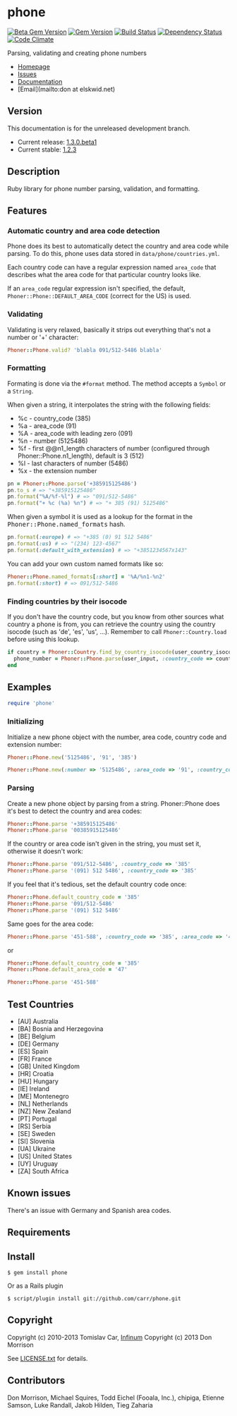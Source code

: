 [gem]: https://rubygems.org/gems/phone
[stable]: https://github.com/carr/phone/tree/v1.2.3
[gem-beta]: https://rubygems.org/gems/phone/versions/1.3.0.beta1
[beta]: https://github.com/carr/phone/tree/v1.3.0.beta1/
[travis]: https://travis-ci.org/carr/phone
[gemnasium]: https://gemnasium.com/carr/phone
[codeclimate]: https://codeclimate.com/github/carr/phone

# phone

[![Beta Gem Version](https://img.shields.io/badge/beta-v1.3.0.beta1-blue.svg)][gem-beta]
[![Gem Version](https://img.shields.io/gem/v/phone.svg)][gem]
[![Build Status](https://img.shields.io/travis/carr/phone.svg)][travis]
[![Dependency Status](https://img.shields.io/gemnasium/carr/phone.svg)][gemnasium]
[![Code Climate](https://img.shields.io/codeclimate/github/carr/phone.svg)][codeclimate]

Parsing, validating and creating phone numbers

* [Homepage](https://github.com/carr/phone#readme)
* [Issues](https://github.com/carr/phone/issues)
* [Documentation](http://rubydoc.info/gems/phone/frames)
* [Email](mailto:don at elskwid.net)

## Version

This documentation is for the unreleased development branch.

* Current release: [1.3.0.beta1][beta]
* Current stable: [1.2.3][stable]

## Description

Ruby library for phone number parsing, validation, and formatting.

## Features

### Automatic country and area code detection

Phone does its best to automatically detect the country and area code while parsing. To do this, phone uses data stored in `data/phone/countries.yml`.

Each country code can have a regular expression named `area_code` that describes what the area code for that particular country looks like.

If an `area_code` regular expression isn't specified, the default, `Phoner::Phone::DEFAULT_AREA_CODE` (correct for the US) is used.

### Validating

Validating is very relaxed, basically it strips out everything that's not a number or '+' character:

```ruby
Phoner::Phone.valid? 'blabla 091/512-5486 blabla'
```

### Formatting

Formating is done via the `#format` method. The method accepts a `Symbol` or a `String`.

When given a string, it interpolates the string with the following fields:

* %c - country_code (385)
* %a - area_code (91)
* %A - area_code with leading zero (091)
* %n - number (5125486)
* %f - first @@n1_length characters of number (configured through Phoner::Phone.n1_length), default is 3 (512)
* %l - last characters of number (5486)
* %x - the extension number

```ruby
pn = Phoner::Phone.parse('+385915125486')
pn.to_s # => "+385915125486"
pn.format("%A/%f-%l") # => "091/512-5486"
pn.format("+ %c (%a) %n") # => "+ 385 (91) 5125486"
```

When given a symbol it is used as a lookup for the format in the <tt>Phoner::Phone.named_formats</tt> hash.

```ruby
pn.format(:europe) # => "+385 (0) 91 512 5486"
pn.format(:us) # => "(234) 123-4567"
pn.format(:default_with_extension) # => "+3851234567x143"
```

You can add your own custom named formats like so:

```ruby
Phoner::Phone.named_formats[:short] = '%A/%n1-%n2'
pn.format(:short) # => 091/512-5486
```

### Finding countries by their isocode

If you don't have the country code, but you know from other sources what country a phone is from, you can retrieve the country using the country isocode (such as 'de', 'es', 'us', ...). Remember to call `Phoner::Country.load` before using this lookup.

```ruby
if country = Phoner::Country.find_by_country_isocode(user_country_isocode)
  phone_number = Phoner::Phone.parse(user_input, :country_code => country.country_code)
end
```

## Examples

```ruby
require 'phone'
```

### Initializing

Initialize a new phone object with the number, area code, country code and extension number:

```ruby
Phoner::Phone.new('5125486', '91', '385')
```

```ruby
Phoner::Phone.new(:number => '5125486', :area_code => '91', :country_code => '385', :extension => '143')
```

### Parsing

Create a new phone object by parsing from a string. Phoner::Phone does it's best to detect the country and area codes:

```ruby
Phoner::Phone.parse '+385915125486'
Phoner::Phone.parse '00385915125486'
```

If the country or area code isn't given in the string, you must set it, otherwise it doesn't work:

```ruby
Phoner::Phone.parse '091/512-5486', :country_code => '385'
Phoner::Phone.parse '(091) 512 5486', :country_code => '385'
```

If you feel that it's tedious, set the default country code once:

```ruby
Phoner::Phone.default_country_code = '385'
Phoner::Phone.parse '091/512-5486'
Phoner::Phone.parse '(091) 512 5486'
```

Same goes for the area code:

```ruby
Phoner::Phone.parse '451-588', :country_code => '385', :area_code => '47'
```
or

```ruby
Phoner::Phone.default_country_code = '385'
Phoner::Phone.default_area_code = '47'

Phoner::Phone.parse '451-588'
```

## Test Countries

* [AU] Australia
* [BA] Bosnia and Herzegovina
* [BE] Belgium
* [DE] Germany
* [ES] Spain
* [FR] France
* [GB] United Kingdom
* [HR] Croatia
* [HU] Hungary
* [IE] Ireland
* [ME] Montenegro
* [NL] Netherlands
* [NZ] New Zealand
* [PT] Portugal
* [RS] Serbia
* [SE] Sweden
* [SI] Slovenia
* [UA] Ukraine
* [US] United States
* [UY] Uruguay
* [ZA] South Africa

## Known issues

There's an issue with Germany and Spanish area codes.

## Requirements


## Install

    $ gem install phone

Or as a Rails plugin

    $ script/plugin install git://github.com/carr/phone.git

## Copyright

Copyright (c) 2010-2013 Tomislav Car, [Infinum](http://www.infinum.co)
Copyright (c) 2013 Don Morrison

See [LICENSE.txt](LICENSE.txt) for details.

## Contributors

Don Morrison, Michael Squires, Todd Eichel (Fooala, Inc.), chipiga, Etienne Samson, Luke Randall, Jakob Hilden, Tieg Zaharia
